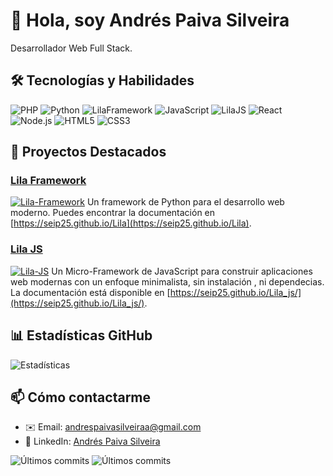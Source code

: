 # 👋 Hola, soy Andrés Paiva Silveira

Desarrollador Web Full Stack.

## 🛠 Tecnologías y Habilidades
![PHP](https://img.shields.io/badge/-php-3776AB?logo=php&logoColor=white)
![Python](https://img.shields.io/badge/-Python-3776AB?logo=python&logoColor=white)
![LilaFramework](https://img.shields.io/badge/-![LilaFramework-3776AB?logo=python&logoColor=white)
![JavaScript](https://img.shields.io/badge/-JavaScript-F7DF1E?logo=javascript&logoColor=black)
![LilaJS](https://img.shields.io/badge/-LilaJS-F7DF1E?logo=javascript&logoColor=black)
![React](https://img.shields.io/badge/-React-61DAFB?logo=react&logoColor=white)
![Node.js](https://img.shields.io/badge/-Node.js-339933?logo=node.js&logoColor=white)
![HTML5](https://img.shields.io/badge/-HTML5-E34F26?logo=html5&logoColor=white)
![CSS3](https://img.shields.io/badge/-CSS3-1572B6?logo=css3&logoColor=white)

## 🌟 Proyectos Destacados

### [Lila Framework](https://github.com/seip25/Lila)
[![Lila-Framework](https://img.shields.io/badge/-LilaFramework-3776AB?logo=python&logoColor=white)](https://pypi.org/project/lila-framework/)
Un framework de Python para el desarrollo web moderno. Puedes encontrar la documentación en [https://seip25.github.io/Lila](https://seip25.github.io/Lila).

### [Lila JS](https://github.com/seip25/Lila_js)
[![Lila-JS](https://img.shields.io/badge/-LilaJS-F7DF1E?logo=javascript&logoColor=black)](https://www.npmjs.com/package/lila-js)
Un Micro-Framework de JavaScript para construir aplicaciones web modernas con un enfoque minimalista, sin instalación , ni dependecias. La documentación está disponible en [https://seip25.github.io/Lila_js/](https://seip25.github.io/Lila_js/).
 

## 📊 Estadísticas GitHub

![Estadísticas](https://github-readme-stats.vercel.app/api?username=seip25&show_icons=true&theme=dracula)

## 📫 Cómo contactarme

- ✉️ Email: [andrespaivasilveiraa@gmail.com](mailto:andrespaivasilveiraa@gmail.com)
- 💼 LinkedIn: [Andrés Paiva Silveira](https://www.linkedin.com/in/andres-paiva-silveira-88b65a207)
 


![Últimos commits](https://github-readme-stats.vercel.app/api/pin/?username=seip25&repo=lila&theme=dracula)
![Últimos commits](https://github-readme-stats.vercel.app/api/pin/?username=seip25&repo=lila_js&theme=dracula)
